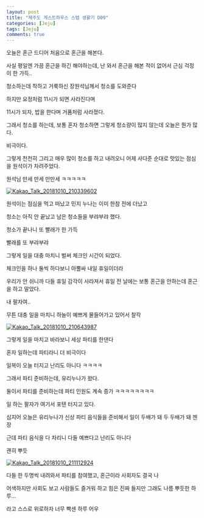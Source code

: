 ```yaml
---
layout: post
title: "제주도 게스트하우스 스텝 생활기 D09" 
categories: [Jeju]
tags: [Jeju]
comments: true
---
```


<div> 
<p>
오늘은 혼근 
드디어 처음으로 혼근을 해본다. 

사실 평일엔 가끔 혼근을 하긴 해야하는데,
난 와서 혼근을 해본 적이 없어서 
근심 걱정이 한 가득.. 

청소하는데 착하고 거룩하신 장원석님께서 
청소를 도와준다 

하지만 요정처럼 11시가 되면 
사라진다며 

11시가 되자,
밥을 한다며 거품처럼 사라졌다. 

그래서 청소를 하는데, 
보통 혼자 청소하면 
그렇게 청소량이 많지 않는데 오늘은 뭔가 많다. 

비극이다. 

그렇게 천천히 그리고 매우 많이 
청소를 하고 내려오니
어제 사다준 순대로 맛있는 점심을 원석이가 차려주었다. 

원석님 만세 만세 만만세 ㅋㅋㅋㅋㅋ 
</p> 
<a href="https://ibb.co/fz9ptp"><img src="https://preview.ibb.co/cH7aYp/Kakao_Talk_20181010_210339602.jpg" alt="Kakao_Talk_20181010_210339602" border="0"></a><br />

<p>
원석이는 점심을 먹고 떠났고 
민지 누나는 이미 한참 전에 더났고 

청소는 아직 안 끝났고
남은 청소들을 부랴부랴 했다. 

청소가 끝나니 
또 빨래가 한 가득 

빨래를 또 부랴부랴 

그렇게 일을 대충 마치니 
벌써 체크인 시간이 되었다. 

체크인을 하나 둘씩 하다보니 
아뿔싸 내일 휴일이더라 

우리가 안 쉬니까 다들 휴일 감각이 사라져서 
휴일 전 날에는 보통 혼근을 안하는데
혼근을 하고 말았다. 

내 팔자여.. 

무튼 대충 일을 마치니 하늘이 예쁘게 물들어가고 있어서 찰칵 
</p>
<a href="https://ibb.co/kOF7eU"><img src="https://preview.ibb.co/i4NneU/Kakao_Talk_20181010_210643987.jpg" alt="Kakao_Talk_20181010_210643987" border="0"></a><br />

<p>
그렇게 일을 마치고 바라보니 
세상 파티를 한댄다 

혼자 일하는데 파티라니 
더 비극이다 

일복이 오늘 터지고 난리도 아니다 ㅋㅋㅋㅋ 

그래서 파티 준비하는데,
유리누나가 왔다. 

둘이서 파티를 준비하는데 
파티 인원도 계속 증가 ㅋㅋㅋㅋㅋㅋㅋㅋ

일 하는 팔자가 여기서 포텐 터지고 있다. 

심지어 오늘은 유리누나가 신상 파티 음식들을 준비해서 
일이 두배가 돼 두 두배가 돼 젠장 

근데 파티 음식을 다 차리니
다들 예쁘다고 난리도 아니다 

괜히 뿌듯 
</p>
<a href="https://ibb.co/ftJw69"><img src="https://preview.ibb.co/dTQLYp/Kakao_Talk_20181010_211112924.jpg" alt="Kakao_Talk_20181010_211112924" border="0"></a><br />

<p>
다들 한 두명씩 내려와서 파티를 참여했고,
혼근이라 사회자도 결국 나 

어색하지만 사회도 보고 사람들도 즐거워 하고 
힘은 진짜 들지만 그래도 나름 뿌듯한 하루...

라고 스스로 위로하자 너무 빡센 하루 어우 
</p>
</div>

